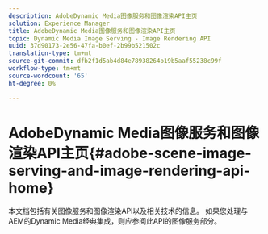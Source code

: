 ```yaml
---
description: AdobeDynamic Media图像服务和图像渲染API主页
solution: Experience Manager
title: AdobeDynamic Media图像服务和图像渲染API主页
topic: Dynamic Media Image Serving - Image Rendering API
uuid: 37d90173-2e56-47fa-b0ef-2b99b521502c
translation-type: tm+mt
source-git-commit: dfb2f1d5ab4d84e78938264b19b5aaf55238c99f
workflow-type: tm+mt
source-wordcount: '65'
ht-degree: 0%

---
```



# AdobeDynamic Media图像服务和图像渲染API主页{#adobe-scene-image-serving-and-image-rendering-api-home}

本文档包括有关图像服务和图像渲染API以及相关技术的信息。 如果您处理与AEM的Dynamic Media经典集成，则应参阅此API的图像服务部分。